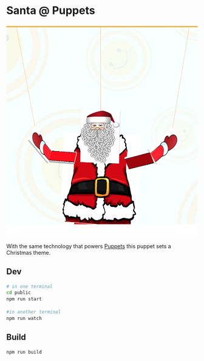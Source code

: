 # Santa @ Puppets

![Santa @ Puppets](/static/santa.png)

With the same technology that powers [Puppets](https://github.com/AquiGorka/puppets) this puppet sets a Christmas theme.

## Dev
```sh
# in one terminal
cd public
npm run start

#in another terminal
npm run watch
```

## Build
```sh
npm run build
```

